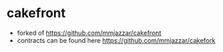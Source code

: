 # cakefront
* forked of https://github.com/mmjazzar/cakefront
* contracts can be found here https://github.com/mmjazzar/cakefork
